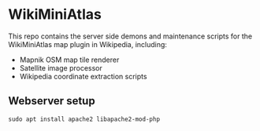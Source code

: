 WikiMiniAtlas
=============

This repo contains the server side demons and maintenance scripts for the WikiMiniAtlas map plugin in Wikipedia, including:

* Mapnik OSM map tile renderer
* Satellite image processor
* Wikipedia coordinate extraction scripts

Webserver setup
---------------

```
sudo apt install apache2 libapache2-mod-php
```
